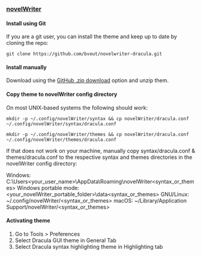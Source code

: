 ### [novelWriter](https://novelwriter.io/)

#### Install using Git

If you are a git user, you can install the theme and keep up to date by cloning the repo:

    git clone https://github.com/bvout/novelwriter-dracula.git

#### Install manually

Download using the [GitHub .zip download](https://github.com/bvout/novelwriter-dracula/archive/master.zip) option and unzip them.

#### Copy theme to novelWriter config directory
On most UNIX-based systems the following should work:

	mkdir -p ~/.config/novelWriter/syntax && cp novelWriter/dracula.conf ~/.config/novelWriter/syntax/dracula.conf

	mkdir -p ~/.config/novelWriter/themes && cp novelWriter/dracula.conf ~/.config/novelWriter/themes/dracula.conf

If that does not work on your machine, manually copy syntax/dracula.conf & themes/dracula.conf to the respective syntax and themes directories in the novelWriter config directory:

Windows: C:\Users<your_user_name>\AppData\Roaming\novelWriter\<syntax_or_themes>
Windows portable mode: <your_novelWriter_portable_folder>\data\<syntax_or_themes>
GNU/Linux: ~/.config/novelWriter/<syntax_or_themes>
macOS: ~/Library/Application Support/novelWriter/<syntax_or_themes>

#### Activating theme

1. Go to Tools > Preferences
2. Select Dracula GUI theme in General Tab
3. Select Dracula syntax highlighting theme in Highlighting tab
